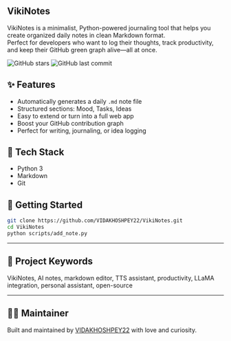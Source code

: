 ## VikiNotes
VikiNotes is a minimalist, Python-powered journaling tool that helps you create organized daily notes in clean Markdown format.  
Perfect for developers who want to log their thoughts, track productivity, and keep their GitHub green graph alive—all at once.

![GitHub stars](https://img.shields.io/github/stars/VIDAKHOSHPEY22/VikiNotes?style=social)
![GitHub last commit](https://img.shields.io/github/last-commit/VIDAKHOSHPEY22/VikiNotes)

## ✨ Features

- Automatically generates a daily `.md` note file
- Structured sections: Mood, Tasks, Ideas
- Easy to extend or turn into a full web app
- Boost your GitHub contribution graph
- Perfect for writing, journaling, or idea logging

## 🧰 Tech Stack

- Python 3
- Markdown
- Git

## 🚀 Getting Started

```bash
git clone https://github.com/VIDAKHOSHPEY22/VikiNotes.git
cd VikiNotes
python scripts/add_note.py
```


---

## 🧠 Project Keywords
VikiNotes, AI notes, markdown editor, TTS assistant, productivity, LLaMA integration, personal assistant, open-source

---

## 🙋‍♀️ Maintainer
Built and maintained by [VIDAKHOSHPEY22](https://github.com/VIDAKHOSHPEY22) with love and curiosity.
